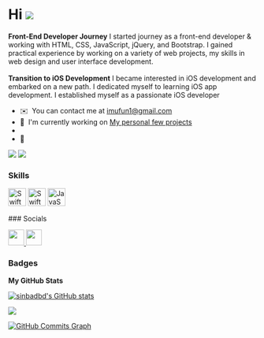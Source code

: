 Hi ![](https://user-images.githubusercontent.com/18350557/176309783-0785949b-9127-417c-8b55-ab5a4333674e.gif)
======================================================================================================================================
<!--
Software Engineer
-----------------
-->
<b>Front-End Developer Journey</b> I started journey as a front-end developer & working with HTML, CSS, JavaScript, jQuery, and Bootstrap. I gained practical experience by working on a variety of web projects, my skills in web design and user interface development. 
<br><br>
<b>Transition to iOS Development</b> I became interested in iOS development and embarked on a new path. I dedicated myself to learning iOS app development. I established myself as a passionate iOS developer

* ✉️  You can contact me at [imufun1@gmail.com](mailto:imufun1@gmail.com)
* 🚀  I'm currently working on [My personal few projects](http://imranbd.netlify.app/)
* 
* 🧠  
<!-- & <a href="https://github.com/pointfreeco/swift-composable-architecture" target="_blank" rel="noreferrer">TCA(The Composable Architecture)</a> -->
<!-- * 🖥️  See my portfolio at [Imran Portfolio](http://imranbd.netlify.app/)-->
![](https://komarev.com/ghpvc/?username=sinbadbd)
<a href="https://www.github.com/sinbadbd" target="_blank" rel="noreferrer"><img
src="https://img.shields.io/github/followers/sinbadbd?logo=github&style=for-the-badge&color=0891b2&labelColor=1c1917" /></a>

### Skills


<p align="left">
<a href="https://developer.apple.com/swift/" target="_blank" rel="noreferrer">
<img src="https://raw.githubusercontent.com/danielcranney/readme-generator/main/public/icons/skills/swift-colored.svg" width="36" height="36" alt="Swift" /></a>
<a href="https://developer.apple.com/swift/" target="_blank" rel="noreferrer">
<img src="https://developer.apple.com/assets/elements/icons/swiftui/swiftui-96x96_2x.png" width="36" height="36" alt="Swift" /></a>
<a href="https://developer.mozilla.org/en-US/docs/Web/JavaScript" target="_blank" rel="noreferrer"><img src="https://raw.githubusercontent.com/danielcranney/readme-generator/main/public/icons/skills/javascript-colored.svg" width="36" height="36" alt="JavaScript" /></a>
</p>
### Socials

<p align="left"> <a href="https://www.github.com/sinbadbd" target="_blank" rel="noreferrer"> <picture> <source media="(prefers-color-scheme: dark)" srcset="https://raw.githubusercontent.com/danielcranney/readme-generator/main/public/icons/socials/github-dark.svg" /> <source media="(prefers-color-scheme: light)" srcset="https://raw.githubusercontent.com/danielcranney/readme-generator/main/public/icons/socials/github.svg" /> <img src="https://raw.githubusercontent.com/danielcranney/readme-generator/main/public/icons/socials/github.svg" width="32" height="32" /> </picture> </a> <a href="https://www.linkedin.com/in/mohammad-imran-mia" target="_blank" rel="noreferrer"> <picture> <source media="(prefers-color-scheme: dark)" srcset="https://raw.githubusercontent.com/danielcranney/readme-generator/main/public/icons/socials/linkedin-dark.svg" /> <source media="(prefers-color-scheme: light)" srcset="https://raw.githubusercontent.com/danielcranney/readme-generator/main/public/icons/socials/linkedin.svg" /> <img src="https://raw.githubusercontent.com/danielcranney/readme-generator/main/public/icons/socials/linkedin.svg" width="32" height="32" /> </picture> </a></p>

### Badges

<b>My GitHub Stats</b>

<a href="http://www.github.com/sinbadbd"><img src="https://github-readme-stats.vercel.app/api?username=sinbadbd&show_icons=true&hide=&count_private=true&title_color=0891b2&text_color=ffffff&icon_color=0891b2&bg_color=1c1917&hide_border=true&show_icons=true" alt="sinbadbd's GitHub stats" /></a>

<a href="http://www.github.com/sinbadbd"><img src="https://github-readme-streak-stats.herokuapp.com/?user=sinbadbd&stroke=ffffff&background=1c1917&ring=0891b2&fire=0891b2&currStreakNum=ffffff&currStreakLabel=0891b2&sideNums=ffffff&sideLabels=ffffff&dates=ffffff&hide_border=true" /></a>

<a href="http://www.github.com/sinbadbd"><img src="https://github-readme-activity-graph.cyclic.app/graph?username=sinbadbd&bg_color=1c1917&color=ffffff&line=0891b2&point=ffffff&area_color=1c1917&area=true&hide_border=true&custom_title=GitHub%20Commits%20Graph" alt="GitHub Commits Graph" /></a>
